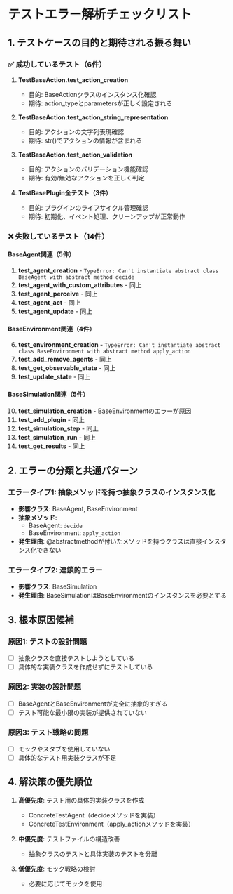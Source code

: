# テストエラー解析チェックリスト

## 1. テストケースの目的と期待される振る舞い

### ✅ 成功しているテスト（6件）
1. **TestBaseAction.test_action_creation**
   - 目的: BaseActionクラスのインスタンス化確認
   - 期待: action_typeとparametersが正しく設定される

2. **TestBaseAction.test_action_string_representation**
   - 目的: アクションの文字列表現確認
   - 期待: str()でアクションの情報が含まれる

3. **TestBaseAction.test_action_validation**
   - 目的: アクションのバリデーション機能確認
   - 期待: 有効/無効なアクションを正しく判定

4. **TestBasePlugin全テスト（3件）**
   - 目的: プラグインのライフサイクル管理確認
   - 期待: 初期化、イベント処理、クリーンアップが正常動作

### ❌ 失敗しているテスト（14件）

#### BaseAgent関連（5件）
1. **test_agent_creation** - `TypeError: Can't instantiate abstract class BaseAgent with abstract method decide`
2. **test_agent_with_custom_attributes** - 同上
3. **test_agent_perceive** - 同上
4. **test_agent_act** - 同上
5. **test_agent_update** - 同上

#### BaseEnvironment関連（4件）
6. **test_environment_creation** - `TypeError: Can't instantiate abstract class BaseEnvironment with abstract method apply_action`
7. **test_add_remove_agents** - 同上
8. **test_get_observable_state** - 同上
9. **test_update_state** - 同上

#### BaseSimulation関連（5件）
10. **test_simulation_creation** - BaseEnvironmentのエラーが原因
11. **test_add_plugin** - 同上
12. **test_simulation_step** - 同上
13. **test_simulation_run** - 同上
14. **test_get_results** - 同上

## 2. エラーの分類と共通パターン

### エラータイプ1: 抽象メソッドを持つ抽象クラスのインスタンス化
- **影響クラス**: BaseAgent, BaseEnvironment
- **抽象メソッド**: 
  - BaseAgent: `decide`
  - BaseEnvironment: `apply_action`
- **発生理由**: @abstractmethodが付いたメソッドを持つクラスは直接インスタンス化できない

### エラータイプ2: 連鎖的エラー
- **影響クラス**: BaseSimulation
- **発生理由**: BaseSimulationはBaseEnvironmentのインスタンスを必要とする

## 3. 根本原因候補

### 原因1: テストの設計問題
- [ ] 抽象クラスを直接テストしようとしている
- [ ] 具体的な実装クラスを作成せずにテストしている

### 原因2: 実装の設計問題
- [ ] BaseAgentとBaseEnvironmentが完全に抽象的すぎる
- [ ] テスト可能な最小限の実装が提供されていない

### 原因3: テスト戦略の問題
- [ ] モックやスタブを使用していない
- [ ] 具体的なテスト用実装クラスが不足

## 4. 解決策の優先順位

1. **高優先度**: テスト用の具体的実装クラスを作成
   - ConcreteTestAgent（decideメソッドを実装）
   - ConcreteTestEnvironment（apply_actionメソッドを実装）

2. **中優先度**: テストファイルの構造改善
   - 抽象クラスのテストと具体実装のテストを分離

3. **低優先度**: モック戦略の検討
   - 必要に応じてモックを使用